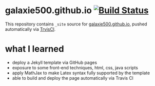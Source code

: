 # galaxie500.github.io [![Build Status](https://travis-ci.com/galaxie500/blog.svg?branch=master)](https://travis-ci.com/galaxie500/blog)
This repository contains ``_site`` source for [galaxie500.github.io](galaxie500.github.io), pushed automatically via [TrvisCI](https://travis-ci.com/galaxie500).

# what I learned
- deploy a Jekyll template via GitHub pages
- exposure to some front-end techniques, html, css, java scripts
- apply MathJax to make Latex syntax fully supported by the template
- able to build and deploy the page automatically via Travis CI 

